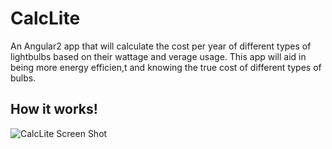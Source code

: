 # CalcLite
An Angular2 app that will calculate the cost per year of different types of lightbulbs based on their wattage and verage usage. This app will aid in being more energy efficien,t and knowing the true cost of different types of bulbs.

## How it works!
![CalcLite Screen Shot]('images/screenshot.png')

